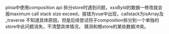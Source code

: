 pinia中使用composition api 拆分store时遇到问题，xxxById的数据一修改就会报maximum call stack size exceed，报错为vue中出现，callstack为isArray及_traverse  不知道具体原因，但是后续尝试将子composition拆分到一个单独的store中此问题消失，不清楚具体情况， 猜测和根store的某些数据冲突。